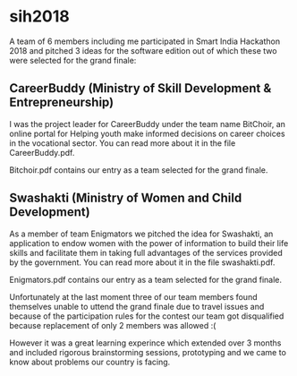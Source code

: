 # sih2018

A team of 6 members including me participated in Smart India Hackathon 2018 and pitched 3 ideas for the software edition out of which these two were selected for the grand finale:

## CareerBuddy (Ministry of Skill Development & Entrepreneurship)

I was the project leader for CareerBuddy under the team name BitChoir, an online portal for Helping youth make informed decisions on career choices in the vocational sector. You can read more about it in the file CareerBuddy.pdf.

Bitchoir.pdf contains our entry as a team selected for the grand finale.

## Swashakti (Ministry of Women and Child Development)

As a member of team Enigmators we pitched the idea for Swashakti, an application to endow women with the power of information to build their life skills and facilitate them in taking full advantages of the services provided by the government. You can read more about it in the file swashakti.pdf.

Enigmators.pdf contains our entry as a team selected for the grand finale.

Unfortunately at the last moment three of our team members found themselves unable to uttend the grand finale due to travel issues and because of the participation rules for the contest our team got disqualified because replacement of only 2 members was allowed :(

However it was a great learning experince which extended over 3 months and included rigorous brainstorming sessions, prototyping and we came to know about problems our country is facing.